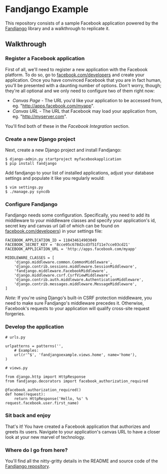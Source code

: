 # Fandjango Example

This repository consists of a sample Facebook application powered by the [Fandjango](http://github.com/jgorset/fandjango) library
and a walkthrough to replicate it.

## Walkthrough

### Register a Facebook application

First of all, we'll need to register a new application with the Facebook platform. To do so,
go to [facebook.com/developers](http://www.facebook.com/developers) and create your application.
Once you have convinced Facebook that you are in fact human, you'll be presented with a daunting
number of options. Don't worry, though; they're all optional and we only need to configure two of
them right now:

* *Canvas Page* - The URL you'd like your application to be accessed from, eg. "http://apps.facebook.com/myapp".
* *Canvas URL* - The URL that Facebook may load your application from, eg. "http://myserver.com".

You'll find both of these in the *Facebook Integration* section.

### Create a new Django project

Next, create a new Django project and install Fandjango:

    $ django-admin.py startproject myfacebookapplication
    $ pip install fandjango
    
Add fandjango to your list of installed applications, adjust your database settings and populate
it like you regularly would:

    $ vim settings.py
    $ ./manage.py syncdb
    
### Configure Fandjango

Fandjango needs some configuration. Specifically, you need to add its middleware to your middleware classes and specify
your application's id, secret key and canvas url (all of which can be found on [facebook.com/developers](http://www.facebook.com/developers))
in your settings file:

    FACEBOOK_APPLICATION_ID = 118434614903049
    FACEBOOK_SECRET_KEY = '8cce95c678d2cd3f51f11e7cce03cd21'
    FACEBOOK_APPLICATION_URL = 'http://apps.facebook.com/myapp'
    
    MIDDLEWARE_CLASSES = [
        'django.middleware.common.CommonMiddleware',
        'django.contrib.sessions.middleware.SessionMiddleware',
        'fandjango.middleware.FacebookMiddleware',
        'django.middleware.csrf.CsrfViewMiddleware',
        'django.contrib.auth.middleware.AuthenticationMiddleware',
        'django.contrib.messages.middleware.MessageMiddleware',
    ]
    
*Note:* If you're using Django's built-in CSRF protection middleware, you need to make sure Fandjango's middleware precedes it.
Otherwise, Facebook's requests to your application will qualify cross-site request forgeries.

### Develop the application

    # urls.py
    
    urlpatterns = patterns('',
        # Examples:
        url(r'^$', 'fandjangoexample.views.home', name='home'),
    )
    
    # views.py
    
    from django.http import HttpResponse
    from fandjango.decorators import facebook_authorization_required

    @facebook_authorization_required()
    def home(request):
        return HttpResponse('Hello, %s' % request.facebook.user.first_name)
        
### Sit back and enjoy

That's it! You have created a Facebook application that authorizes and greets its users. Navigate to your application's canvas URL
to have a closer look at your new marvel of technology.

### Where do I go from here?

You'll find all the nitty-gritty details in the README and source code of the [Fandjango repository](http://github.com/jgorset/fandjango).
